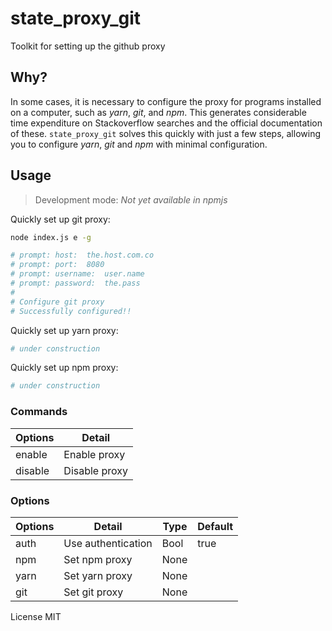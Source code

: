 # state_proxy_git

Toolkit for setting up the github proxy

## Why?

In some cases, it is necessary to configure the proxy for programs installed on a computer, such as _yarn_, _git_, and _npm_. This generates considerable time expenditure on Stackoverflow searches and the official documentation of these. `state_proxy_git` solves this quickly with just a few steps, allowing you to configure _yarn_, _git_ and _npm_ with minimal configuration.

## Usage

> Development mode: _Not yet available in npmjs_

Quickly set up git proxy:

```bash
node index.js e -g

# prompt: host:  the.host.com.co
# prompt: port:  8080
# prompt: username:  user.name
# prompt: password:  the.pass
#
# Configure git proxy
# Successfully configured!!
```

Quickly set up yarn proxy:

```bash
# under construction
```

Quickly set up npm proxy:

```bash
# under construction
```

### Commands

| Options |         Detail      |
|---------|---------------------|
| enable  | Enable proxy        |
| disable | Disable proxy       |

### Options

| Options |         Detail      | Type | Default |
|---------|---------------------|------|---------|
| auth    | Use authentication  | Bool | true    |
| npm     | Set npm proxy       | None |         |
| yarn    | Set yarn proxy      | None |         |
| git     | Set git proxy       | None |         |

License MIT